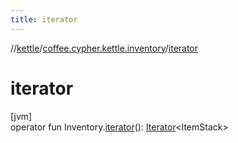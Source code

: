 ```yaml
---
title: iterator
---
```

//[kettle](../../index.html)/[coffee.cypher.kettle.inventory](index.html)/[iterator](iterator.html)



# iterator



[jvm]\
operator fun Inventory.[iterator](iterator.html)(): [Iterator](https://kotlinlang.org/api/latest/jvm/stdlib/kotlin.collections/-iterator/index.html)&lt;ItemStack&gt;




